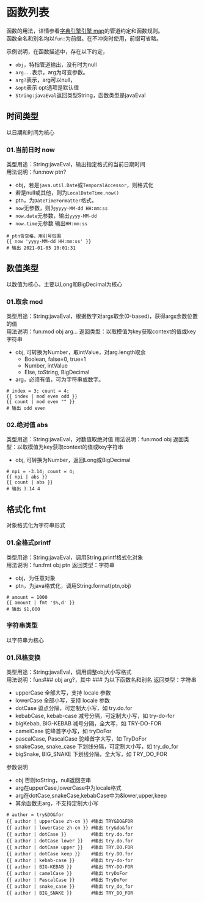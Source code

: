 # 函数列表

函数的用法，详情参看[字典引擎引擎 map](./readme.md#7.1.字典引擎-map)的管道约定和函数规则。  
函数全名和别名均以`fun:`为前缀。在不冲突时使用，前缀可省略。

示例说明，在函数描述中，存在以下约定，

* `obj`，特指管道输出，没有时为null
* `arg...`表示，arg为可变参数。
* `arg?`表示，arg可以null，
* `&opt`表示 opt选项是默认值
* `String:javaEval`返回类型String，函数类型是javaEval

## 时间类型

以日期和时间为核心

### 01.当前日时 now

类型用途：String:javaEval，输出指定格式的当前日期时间  
用法说明：fun:now ptn?

* obj，若是`java.util.Date`或`TemporalAccessor`，则格式化
* 若是null或其他，则为`LocalDateTime.now()`
* ptn，为`DateTimeFormatter`格式，
* `now`无参数，则为`yyyy-MM-dd HH:mm:ss`
* `now.date`无参数，输出`yyyy-MM-dd`
* `now.time`无参数 输出`HH:mm:ss`

```text
# ptn含空格，用引号包围
{{ now 'yyyy-MM-dd HH:mm:ss' }}
# 输出 2021-01-05 10:01:31
```

## 数值类型

以数值为核心，主要以Long和BigDecimal为核心

### 01.取余 mod

类型用途：String:javaEval，根据数字对args取余(0-based)，获得args余数位置的值  
用法说明：fun:mod obj arg...
返回类型：以取模值为key获取context的值或key字符串

* obj, 可转换为Number，取intValue，对arg.length取余
  - Boolean, false=0, true=1
  - Number, intValue
  - Else, toString, BigDecimal
* arg，必须有值，可为字符串或数字。

```text
# index = 3; count = 4;
{{ index | mod even odd }}
{{ count | mod even "" }}
# 输出 odd even
```

### 02.绝对值 abs

类型用途：String:javaEval，对数值取绝对值
用法说明：fun:mod obj
返回类型：以取模值为key获取context的值或key字符串

* obj, 可转换为Number，返回Long或BigDecimal

```text
# npi = -3.14; count = 4;
{{ npi | abs }}
{{ count | abs }}
# 输出 3.14 4
```

## 格式化 fmt

对象格式化为字符串形式

### 01.全格式printf

类型用途：String:javaEval，调用String.printf格式化对象  
用法说明：fun:fmt obj ptn
返回类型：字符串

* obj，为任意对象
* ptn，为java格式化，调用String.format(ptn,obj)

```text
# amount = 1000
{{ amount | fmt '$%,d' }}
# 输出 $1,000
```

### 字符串类型

以字符串为核心

### 01.风格变换

类型用途：String:javaEval，调用调整obj大小写格式  
用法说明：fun:### obj arg?，其中 ### 为以下函数名和别名
返回类型：字符串

* upperCase 全部大写，支持 locale 参数
* lowerCase 全部小写，支持 locale 参数
* dotCase 逗点分隔，可定制大小写，如 try.do.for
* kebabCase, kebab-case 减号分隔，可定制大小写，如 try-do-for
* bigKebab, BIG-KEBAB 减号分隔，全大写，如 TRY-DO-FOR
* camelCase 驼峰首字小写，如 tryDoFor
* pascalCase, PascalCase 驼峰首字大写，如 TryDoFor
* snakeCase, snake_case 下划线分隔，可定制大小写，如 try_do_for
* bigSnake, BIG_SNAKE 下划线分隔，全大写，如 TRY_DO_FOR

参数说明

* obj 否则toString，null返回空串
* arg在upperCase,lowerCase中为locale格式
* arg在dotCase,snakeCase,kebabCase中为&lower,upper,keep
* 其余函数无arg，不支持定制大小写
  
 ```text
 # author = try&DO&for
 {{ author | upperCase zh-cn }} #输出 TRY&DO&FOR
 {{ author | lowerCase zh-cn }} #输出 try&do&for
 {{ author | dotCase }}         #输出 try.do.for
 {{ author | dotCase lower }}   #输出 try.do.for
 {{ author | dotCase upper }}   #输出 TRY.DO.FOR
 {{ author | dotCase keep }}    #输出 try.DO.for
 {{ author | kebab-case }}      #输出 try-do-for
 {{ author | BIG-KEBAB }}       #输出 TRY-DO-FOR
 {{ author | camelCase }}       #输出 tryDoFor
 {{ author | PascalCase }}      #输出 TryDoFor
 {{ author | snake_case }}      #输出 try_do_for
 {{ author | BIG_SNAKE }}       #输出 TRY_DO_FOR
 ```
